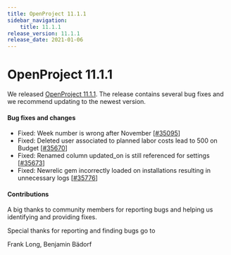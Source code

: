 ```yaml
---
title: OpenProject 11.1.1
sidebar_navigation:
    title: 11.1.1
release_version: 11.1.1
release_date: 2021-01-06
---
```


# OpenProject 11.1.1

We released [OpenProject 11.1.1](https://community.openproject.com/versions/1463).
The release contains several bug fixes and we recommend updating to the newest version.

<!--more-->
#### Bug fixes and changes

- Fixed: Week number is wrong after November \[[#35095](https://community.openproject.com/wp/35095)\]
- Fixed: Deleted user associated to planned labor costs lead to 500 on Budget \[[#35670](https://community.openproject.com/wp/35670)\]
- Fixed: Renamed column updated_on is still referenced for settings \[[#35673](https://community.openproject.com/wp/35673)\]
- Fixed: Newrelic gem incorrectly loaded on installations resulting in unnecessary logs \[[#35776](https://community.openproject.com/wp/35776)\]

#### Contributions
A big thanks to community members for reporting bugs and helping us identifying and providing fixes.

Special thanks for reporting and finding bugs go to

Frank Long, Benjamin Bädorf
